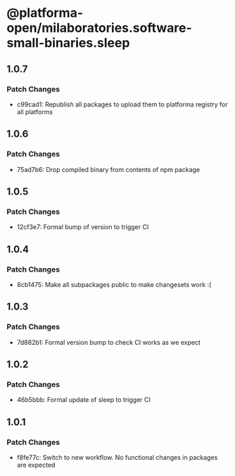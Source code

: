 # @platforma-open/milaboratories.software-small-binaries.sleep

## 1.0.7

### Patch Changes

- c99cad1: Republish all packages to upload them to platforma registry for all platforms

## 1.0.6

### Patch Changes

- 75ad7b6: Drop compiled binary from contents of npm package

## 1.0.5

### Patch Changes

- 12cf3e7: Formal bump of version to trigger CI

## 1.0.4

### Patch Changes

- 8cb1475: Make all subpackages public to make changesets work :(

## 1.0.3

### Patch Changes

- 7d882b1: Formal version bump to check CI works as we expect

## 1.0.2

### Patch Changes

- 46b5bbb: Formal update of sleep to trigger CI

## 1.0.1

### Patch Changes

- f8fe77c: Switch to new workflow. No functional changes in packages are expected
